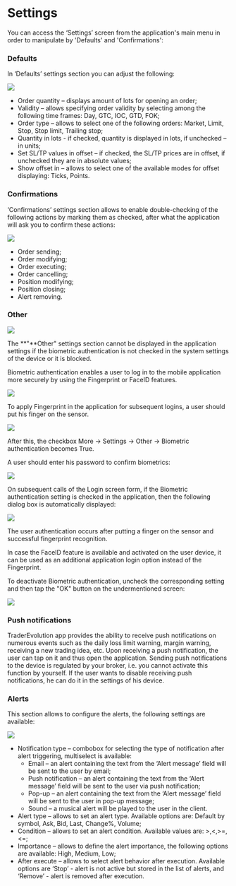 # Settings

You can access the ‘Settings’ screen from the application's main menu in order to manipulate by 'Defaults' and 'Confirmations':

### **Defaults**

In ‘Defaults’ settings section you can adjust the following:

![](../../../.gitbook/assets/1%20%28149%29.png)

* Order quantity – displays amount of lots for opening an order;
* Validity – allows specifying order validity by selecting among the following time frames: Day, GTC, IOC, GTD, FOK;
* Order type – allows to select one of the following orders: Market, Limit, Stop, Stop limit, Trailing stop;
* Quantity in lots - if checked, quantity is displayed in lots, if unchecked – in units;
* Set SL/TP values in offset – if checked, the SL/TP prices are in offset, if unchecked they are in absolute values;
* Show offset in – allows to select one of the available modes for offset displaying: Ticks, Points.

### **Confirmations**

‘Confirmations’ settings section allows to enable double-checking of the following actions by marking them as checked, after what the application will ask you to confirm these actions:

![](../../../.gitbook/assets/6af7a98d-1814-437b-b1b0-0824e9c4a6a8.jpg)

* Order sending;
* Order modifying;
* Order executing;
* Order cancelling;
* Position modifying;
* Position closing;
* Alert removing.

### Other

![](../../../.gitbook/assets/simulator-screen-shot-ipad-pro-11-inch-2nd-generation-2020-09-14-at-13.46.16.png)

The **"**Other" settings section cannot be displayed in the application settings if the biometric authentication is not checked in the system settings of the device or it is blocked. 

Biometric authentication enables a user to log in to the mobile application more securely by using the Fingerprint or FaceID features.

![](../../../.gitbook/assets/1%20%28143%29.png)

To apply Fingerprint in the application for subsequent logins, a user should put his finger on the sensor.

![](../../../.gitbook/assets/2%20%28122%29.png)

After this, the checkbox More -&gt; Settings -&gt; Other -&gt; Biometric authentication becomes True. 

A user should enter his password to confirm biometrics:

![](../../../.gitbook/assets/simulator-screen-shot-ipad-pro-11-inch-2nd-generation-2021-04-07-at-13.24.13.png)

On subsequent calls of the Login screen form, if the Biometric authentication setting is checked in the application, then the following dialog box is automatically displayed:

![](../../../.gitbook/assets/id.png)

The user authentication occurs after putting a finger on the sensor and successful fingerprint recognition.

In case the FaceID feature is available and activated on the user device, it can be used as an additional application login option instead of the Fingerprint. 

To deactivate Biometric authentication, uncheck the corresponding setting and then tap the "OK" button on the undermentioned screen:

![](../../../.gitbook/assets/simulator-screen-shot-ipad-pro-11-inch-2nd-generation-2021-04-07-at-13.24.37.png)

### Push notifications

TraderEvolution app provides the ability to receive push notifications on numerous events such as the daily loss limit warning, margin warning, receiving a new trading idea, etc. Upon receiving a push notification, the user can tap on it and thus open the application. Sending push notifications to the device is regulated by your broker, i.e. you cannot activate this function by yourself. If the user wants to disable receiving push notifications, he can do it in the settings of his device.

### Alerts

This section allows to configure the alerts, the following settings are available:

![](../../../.gitbook/assets/3502f9c0-5255-4039-8a48-7c55aa5239e3.jpg)

* Notification type – combobox for selecting the type of notification after alert triggering, multiselect is available:
  * Email – an alert containing the text from the ‘Alert message’ field will be sent to the user by email;
  * Push notification – an alert containing the text from the ‘Alert message’ field will be sent to the user via push notification;
  * Pop-up – an alert containing the text from the ‘Alert message’ field will be sent to the user in pop-up message;
  * Sound – a musical alert will be played to the user in the client.
* Alert type – allows to set an alert type. Available options are: Default by symbol, Ask, Bid, Last, Change%, Volume;
* Condition – allows to set an alert condition. Available values are: &gt;,&lt;,&gt;=,&lt;=;
* Importance – allows to define the alert importance, the following options are available: High, Medium, Low;
* After execute – allows to select alert behavior after execution. Available options are ‘Stop’ - alert is not active but stored in the list of alerts, and ‘Remove’ - alert is removed after execution.


